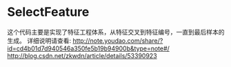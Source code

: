 # SelectFeature
这个代码主要是实现了特征工程体系，从特征交叉到特征编号，一直到最后样本的生成。
详细说明请查看:
  http://note.youdao.com/share/?id=cd4b01d7d940546a350fe5b19b94900b&type=note#/
  http://blog.csdn.net/zkwdn/article/details/53390923
  
